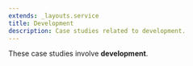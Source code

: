```yaml
---
extends: _layouts.service
title: Development
description: Case studies related to development.
---
```


These case studies involve **development**.
